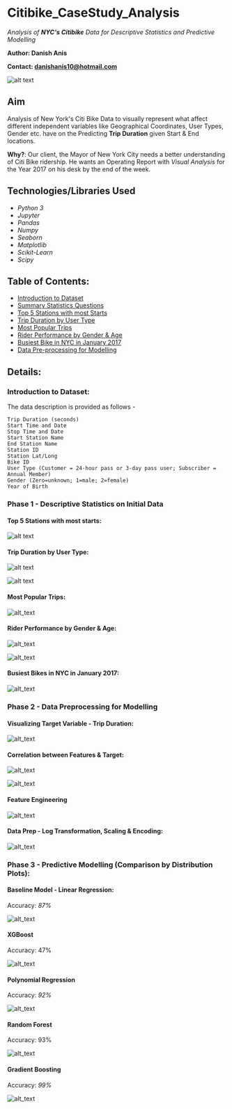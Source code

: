 # Citibike_CaseStudy_Analysis
*Analysis of **NYC's Citibike** Data for Descriptive Statistics and Predictive Modelling*

**Author: Danish Anis**

**Contact: danishanis10@hotmail.com**

![alt text](https://github.com/danishanis/Citibike_CaseStudy_Project/blob/master/images/biking-in-nyc.png)

## Aim 

Analysis of New York's Citi Bike Data to visually represent what affect different independent variables like Geographical Coordinates, User Types, Gender etc. have on the Predicting **Trip Duration** given Start & End locations. 

**Why?**: Our client, the Mayor of New York City needs a better understanding of Citi Bike ridership. He wants an Operating Report with *Visual Analysis* for the Year 2017 on his desk by the end of the week.

## Technologies/Libraries Used

 - *Python 3*
 - *Jupyter*
 - *Pandas*
 - *Numpy*
 - *Seaborn*
 - *Matplotlib*
 - *Scikit-Learn*
 - *Scipy*
 
## Table of Contents:

 - [Introduction to Dataset](https://github.com/danishanis/Citibike_CaseStudy_Project/blob/master/README.md#introduction-to-dataset)
 - [Summary Statistics Questions](https://github.com/danishanis/Citibike_CaseStudy_Project#phase-1---descriptive-statistics-on-initial-data)
  - [Top 5 Stations with most Starts](https://github.com/danishanis/Citibike_CaseStudy_Project#top-5-stations-with-most-starts)
  - [Trip Duration by User Type](https://github.com/danishanis/Citibike_CaseStudy_Project#trip-duration-by-user-type)
  - [Most Popular Trips](https://github.com/danishanis/Citibike_CaseStudy_Project#most-popular-trips)
  - [Rider Performance by Gender & Age](https://github.com/danishanis/Citibike_CaseStudy_Project#rider-performance-by-gender--age)
  - [Busiest Bike in NYC in January 2017](https://github.com/danishanis/Citibike_CaseStudy_Project#busiest-bikes-in-nyc-in-january-2017)
 - [Data Pre-processing for Modelling](https://github.com/danishanis/Citibike_CaseStudy_Project#phase-2---data-preprocessing-for-modelling)

## Details:

### Introduction to Dataset:

The data description is provided as follows -

    Trip Duration (seconds)
    Start Time and Date
    Stop Time and Date
    Start Station Name
    End Station Name
    Station ID
    Station Lat/Long
    Bike ID
    User Type (Customer = 24-hour pass or 3-day pass user; Subscriber = Annual Member)
    Gender (Zero=unknown; 1=male; 2=female)
    Year of Birth

### Phase 1 - Descriptive Statistics on Initial Data
#### Top 5 Stations with most starts:

![alt text](https://github.com/danishanis/Citibike_CaseStudy_Project/blob/master/images/top5_stns.png)

#### Trip Duration by User Type:

![alt text](https://github.com/danishanis/Citibike_CaseStudy_Project/blob/master/images/trip_dur_usertype.png)

![alt text](https://github.com/danishanis/Citibike_CaseStudy_Project/blob/master/images/trip_dur_pie.png.png)

#### Most Popular Trips:

![alt_text](https://github.com/danishanis/Citibike_CaseStudy_Project/blob/master/images/popular_trips.png)

#### Rider Performance by Gender & Age:

![alt_text](https://github.com/danishanis/Citibike_CaseStudy_Project/blob/master/images/rider_perf1.png)

![alt_text](https://github.com/danishanis/Citibike_CaseStudy_Project/blob/master/images/rider_perf2.png.png)

#### Busiest Bikes in NYC in January 2017:

![alt_text](https://github.com/danishanis/Citibike_CaseStudy_Project/blob/master/images/busiest_bikes.png)

### Phase 2 - Data Preprocessing for Modelling
#### Visualizing Target Variable - Trip Duration:

![alt_text](https://github.com/danishanis/Citibike_CaseStudy_Project/blob/master/images/trip_duration_viz.png)

#### Correlation between Features & Target:

![alt_text](https://github.com/danishanis/Citibike_CaseStudy_Project/blob/master/images/trip_dur_user_corr.png)

![alt_text](https://github.com/danishanis/Citibike_CaseStudy_Project/blob/master/images/trip_dur_time.png)

#### Feature Engineering

![alt_text](https://github.com/danishanis/Citibike_CaseStudy_Project/blob/master/images/feat_engg.png)

#### Data Prep - Log Transformation, Scaling & Encoding:

![alt_text](https://github.com/danishanis/Citibike_CaseStudy_Project/blob/master/images/data_distribution.png)

### Phase 3 - Predictive Modelling (Comparison by Distribution Plots):
#### Baseline Model - Linear Regression:

Accuracy: *87%*

![alt_text](https://github.com/danishanis/Citibike_CaseStudy_Project/blob/master/images/lr_act_vs_pred.png)

#### XGBoost

Accuracy: 47%

![alt_text](https://github.com/danishanis/Citibike_CaseStudy_Project/blob/master/images/xgb_dist.png)

#### Polynomial Regression

Accuracy: *92%*

![alt_text](https://github.com/danishanis/Citibike_CaseStudy_Project/blob/master/images/polreg_dist.png)

#### Random Forest

Accuracy: 93%

![alt_text](https://github.com/danishanis/Citibike_CaseStudy_Project/blob/master/images/rf_dist.png)

#### Gradient Boosting

Accuracy: *99%*

![alt_text](https://github.com/danishanis/Citibike_CaseStudy_Project/blob/master/images/GBoost_dist.png)
